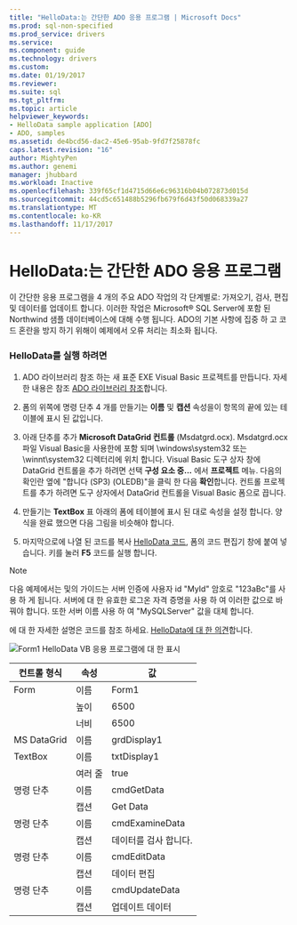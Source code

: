 ```yaml
---
title: "HelloData:는 간단한 ADO 응용 프로그램 | Microsoft Docs"
ms.prod: sql-non-specified
ms.prod_service: drivers
ms.service: 
ms.component: guide
ms.technology: drivers
ms.custom: 
ms.date: 01/19/2017
ms.reviewer: 
ms.suite: sql
ms.tgt_pltfrm: 
ms.topic: article
helpviewer_keywords:
- HelloData sample application [ADO]
- ADO, samples
ms.assetid: de4bcd56-dac2-45e6-95ab-9fd7f25878fc
caps.latest.revision: "16"
author: MightyPen
ms.author: genemi
manager: jhubbard
ms.workload: Inactive
ms.openlocfilehash: 339f65cf1d4715d66e6c96316b04b072873d015d
ms.sourcegitcommit: 44cd5c651488b5296fb679f6d43f50d068339a27
ms.translationtype: MT
ms.contentlocale: ko-KR
ms.lasthandoff: 11/17/2017
---
```

# <a name="hellodata-a-simple-ado-application"></a>HelloData:는 간단한 ADO 응용 프로그램
이 간단한 응용 프로그램을 4 개의 주요 ADO 작업의 각 단계별로: 가져오기, 검사, 편집 및 데이터를 업데이트 합니다. 이러한 작업은 Microsoft® SQL Server에 포함 된 Northwind 샘플 데이터베이스에 대해 수행 됩니다. ADO의 기본 사항에 집중 하 고 코드 혼란을 방지 하기 위해이 예제에서 오류 처리는 최소화 됩니다.  
  
### <a name="to-run-hellodata"></a>HelloData를 실행 하려면  
  
1.  ADO 라이브러리 참조 하는 새 표준 EXE Visual Basic 프로젝트를 만듭니다. 자세한 내용은 참조 [ADO 라이브러리 참조](../../../ado/guide/referencing-the-ado-libraries.md)합니다.  
  
2.  폼의 위쪽에 명령 단추 4 개를 만들기는 **이름** 및 **캡션** 속성을이 항목의 끝에 있는 테이블에 표시 된 값입니다.  
  
3.  아래 단추를 추가 **Microsoft DataGrid 컨트롤** (Msdatgrd.ocx). Msdatgrd.ocx 파일 Visual Basic을 사용한에 포함 되며 \windows\system32 또는 \winnt\system32 디렉터리에 위치 합니다. Visual Basic 도구 상자 창에 DataGrid 컨트롤을 추가 하려면 선택 **구성 요소 중...**  에서 **프로젝트** 메뉴. 다음의 확인란 옆에 "합니다 (SP3) (OLEDB)"을 클릭 한 다음 **확인**합니다. 컨트롤 프로젝트를 추가 하려면 도구 상자에서 DataGrid 컨트롤을 Visual Basic 폼으로 끕니다.  
  
4.  만들기는 **TextBox** 표 아래의 폼에 테이블에 표시 된 대로 속성을 설정 합니다. 양식을 완료 했으면 다음 그림을 비슷해야 합니다.  
  
5.  마지막으로에 나열 된 코드를 복사 [HelloData 코드](../../../ado/guide/data/hellodata-code.md), 폼의 코드 편집기 창에 붙여 넣습니다. 키를 눌러 **F5** 코드를 실행 합니다.  
  
> [!NOTE]
>  다음 예제에서는 및의 가이드는 서버 인증에 사용자 id "MyId" 암호로 "123aBc"를 사용 하 게 됩니다. 서버에 대 한 유효한 로그온 자격 증명을 사용 하 여 이러한 값으로 바꿔야 합니다. 또한 서버 이름 사용 하 여 "MySQLServer" 값을 대체 합니다.  
  
 에 대 한 자세한 설명은 코드를 참조 하세요. [HelloData에 대 한 의견](../../../ado/guide/data/comments-on-hellodata.md)합니다.  
  
 ![Form1 HelloData VB 응용 프로그램에 대 한 표시](../../../ado/guide/data/media/hellodata.gif "HelloData")  
  
|컨트롤 형식|속성|값|  
|------------------|--------------|-----------|  
|Form|이름|Form1|  
||높이|6500|  
||너비|6500|  
|MS DataGrid|이름|grdDisplay1|  
|TextBox|이름|txtDisplay1|  
||여러 줄|true|  
|명령 단추|이름|cmdGetData|  
||캡션|Get Data|  
|명령 단추|이름|cmdExamineData|  
||캡션|데이터를 검사 합니다.|  
|명령 단추|이름|cmdEditData|  
||캡션|데이터 편집|  
|명령 단추|이름|cmdUpdateData|  
||캡션|업데이트 데이터|
